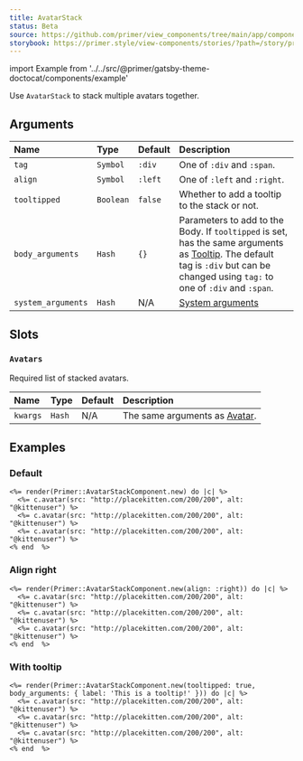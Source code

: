 ```yaml
---
title: AvatarStack
status: Beta
source: https://github.com/primer/view_components/tree/main/app/components/primer/avatar_stack_component.rb
storybook: https://primer.style/view-components/stories/?path=/story/primer-avatar-stack-component
---
```


import Example from '../../src/@primer/gatsby-theme-doctocat/components/example'

<!-- Warning: AUTO-GENERATED file, do not edit. Add code comments to your Ruby instead <3 -->

Use `AvatarStack` to stack multiple avatars together.

## Arguments

| Name | Type | Default | Description |
| :- | :- | :- | :- |
| `tag` | `Symbol` | `:div` | One of `:div` and `:span`. |
| `align` | `Symbol` | `:left` | One of `:left` and `:right`. |
| `tooltipped` | `Boolean` | `false` | Whether to add a tooltip to the stack or not. |
| `body_arguments` | `Hash` | `{}` | Parameters to add to the Body. If `tooltipped` is set, has the same arguments as [Tooltip](/components/tooltip). The default tag is `:div` but can be changed using `tag:` to one of `:div` and `:span`. |
| `system_arguments` | `Hash` | N/A | [System arguments](/system-arguments) |

## Slots

### `Avatars`

Required list of stacked avatars.

| Name | Type | Default | Description |
| :- | :- | :- | :- |
| `kwargs` | `Hash` | N/A | The same arguments as [Avatar](/components/avatar). |

## Examples

### Default

<Example src="<div data-view-component='true' class='AvatarStack AvatarStack--three-plus'>  <div data-view-component='true' class='AvatarStack-body'>      <img src='http://placekitten.com/200/200' alt='@kittenuser' size='20' data-view-component='true' height='20' width='20' class='avatar avatar-small circle'></img>      <img src='http://placekitten.com/200/200' alt='@kittenuser' size='20' data-view-component='true' height='20' width='20' class='avatar avatar-small circle'></img>        <div class='avatar avatar-more'></div>      <img src='http://placekitten.com/200/200' alt='@kittenuser' size='20' data-view-component='true' height='20' width='20' class='avatar avatar-small circle'></img></div></div>" />

```erb
<%= render(Primer::AvatarStackComponent.new) do |c| %>
  <%= c.avatar(src: "http://placekitten.com/200/200", alt: "@kittenuser") %>
  <%= c.avatar(src: "http://placekitten.com/200/200", alt: "@kittenuser") %>
  <%= c.avatar(src: "http://placekitten.com/200/200", alt: "@kittenuser") %>
<% end  %>
```

### Align right

<Example src="<div data-view-component='true' class='AvatarStack AvatarStack--right AvatarStack--three-plus'>  <div data-view-component='true' class='AvatarStack-body'>      <img src='http://placekitten.com/200/200' alt='@kittenuser' size='20' data-view-component='true' height='20' width='20' class='avatar avatar-small circle'></img>      <img src='http://placekitten.com/200/200' alt='@kittenuser' size='20' data-view-component='true' height='20' width='20' class='avatar avatar-small circle'></img>        <div class='avatar avatar-more'></div>      <img src='http://placekitten.com/200/200' alt='@kittenuser' size='20' data-view-component='true' height='20' width='20' class='avatar avatar-small circle'></img></div></div>" />

```erb
<%= render(Primer::AvatarStackComponent.new(align: :right)) do |c| %>
  <%= c.avatar(src: "http://placekitten.com/200/200", alt: "@kittenuser") %>
  <%= c.avatar(src: "http://placekitten.com/200/200", alt: "@kittenuser") %>
  <%= c.avatar(src: "http://placekitten.com/200/200", alt: "@kittenuser") %>
<% end  %>
```

### With tooltip

<Example src="<div data-view-component='true' class='AvatarStack AvatarStack--three-plus'>  <div aria-label='This is a tooltip!' data-view-component='true' class='AvatarStack-body tooltipped tooltipped-n'>      <img src='http://placekitten.com/200/200' alt='@kittenuser' size='20' data-view-component='true' height='20' width='20' class='avatar avatar-small circle'></img>      <img src='http://placekitten.com/200/200' alt='@kittenuser' size='20' data-view-component='true' height='20' width='20' class='avatar avatar-small circle'></img>        <div class='avatar avatar-more'></div>      <img src='http://placekitten.com/200/200' alt='@kittenuser' size='20' data-view-component='true' height='20' width='20' class='avatar avatar-small circle'></img></div></div>" />

```erb
<%= render(Primer::AvatarStackComponent.new(tooltipped: true, body_arguments: { label: 'This is a tooltip!' })) do |c| %>
  <%= c.avatar(src: "http://placekitten.com/200/200", alt: "@kittenuser") %>
  <%= c.avatar(src: "http://placekitten.com/200/200", alt: "@kittenuser") %>
  <%= c.avatar(src: "http://placekitten.com/200/200", alt: "@kittenuser") %>
<% end  %>
```
